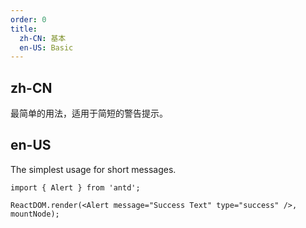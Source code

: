 ```yaml
---
order: 0
title:
  zh-CN: 基本
  en-US: Basic
---
```


## zh-CN

最简单的用法，适用于简短的警告提示。

## en-US

The simplest usage for short messages.

```tsx
import { Alert } from 'antd';

ReactDOM.render(<Alert message="Success Text" type="success" />, mountNode);
```

<style>
.code-box-demo .ofs-alert {
  margin-bottom: 16px;
}
</style>
